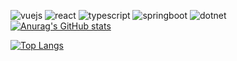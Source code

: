![vuejs](https://img.shields.io/badge/Vue.js-4FC08D.svg?style=for-the-badge&logo=vuedotjs&logoColor=white)
![react](https://img.shields.io/badge/React-61DAFB.svg?style=for-the-badge&logo=React&logoColor=black)
![typescript](https://img.shields.io/badge/TypeScript-3178C6.svg?style=for-the-badge&logo=TypeScript&logoColor=white)
![springboot](https://img.shields.io/badge/Spring%20Boot-6DB33F.svg?style=for-the-badge&logo=Spring-Boot&logoColor=white)
![dotnet](https://img.shields.io/badge/.NET-512BD4.svg?style=for-the-badge&logo=dotnet&logoColor=white)
[![Anurag's GitHub stats](https://github-readme-stats.vercel.app/api?username=YasinElBannasriPXL)](https://github.com/anuraghazra/github-readme-stats)

[![Top Langs](https://github-readme-stats.vercel.app/api/top-langs/?username=YasinElBannasriPXL&layout=compact&show_icons=true&theme=radical)](https://github.com/anuraghazra/github-readme-stats)

